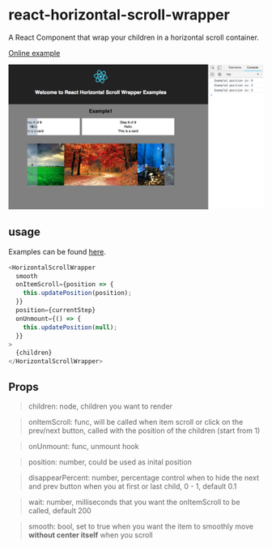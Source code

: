 # react-horizontal-scroll-wrapper
A React Component that wrap your children in a horizontal scroll container.

[Online example](https://codesandbox.io/s/9306m5671y)


![](image/example.png)

## usage
Examples can be found [here](https://github.com/dylan-shao/react-horizontal-scroll-wrapper/tree/master/src/examples).
```javascript
<HorizontalScrollWrapper
  smooth
  onItemScroll={position => {
    this.updatePosition(position);
  }}
  position={currentStep}
  onUnmount={() => {
    this.updatePosition(null);
  }}
>
  {children}
</HorizontalScrollWrapper>

```
## Props
> children: node, children you want to render

> onItemScroll: func, will be called when item scroll or click on the prev/next button, called with the position of the children (start from 1)

> onUnmount: func, unmount hook

> position: number, could be used as inital position

> disappearPercent: number, percentage control when to hide the next and prev button when you at first or last child, 0 - 1, default 0.1

> wait: number, milliseconds that you want the onItemScroll to be called, default 200

> smooth: bool, set to true when you want the item to smoothly move **without center itself** when you scroll
